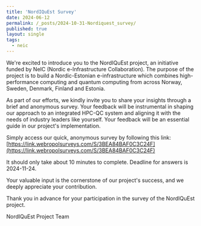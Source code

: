 ```yaml
---
title: 'NordIQuEst Survey'
date: 2024-06-12
permalink: /_posts/2024-10-31-Nordiquest_survey/
published: true
layout: single
tags:
  - neic
---
```


We're excited to introduce you to the NordIQuEst project, an initiative funded by NeIC (Nordic e-Infrastructure Collaboration). The purpose of the project is to build a Nordic-Estonian e-infrastructure which combines high-performance computing and quantum computing from across Norway, Sweden, Denmark, Finland and Estonia.
 
As part of our efforts, we kindly invite you to share your insights through a brief and anonymous survey. Your feedback will be instrumental in shaping our approach to an integrated HPC-QC system and aligning it with the needs of industry leaders like yourself. Your feedback will be an essential guide in our project's implementation.
 
Simply access our quick, anonymous survey by following this link: [https://link.webropolsurveys.com/S/3BEA84BAF0C3C24F](https://link.webropolsurveys.com/S/3BEA84BAF0C3C24F)  

It should only take about 10 minutes to complete. Deadline for answers is 2024-11-24.
 
Your valuable input is the cornerstone of our project's success, and we deeply appreciate your contribution. 
 
Thank you in advance for your participation in the survey of the NordIQuEst project.

NordIQuEst Project Team
